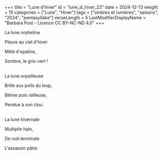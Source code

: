 +++
title = "Lune d'hiver"
id = "lune_d_hiver_23"
date = 2024-12-13
weight = 15
categories = ["Lune", "Hiver"]
tags = ["ombres et lumières", "saisons", "2024", "pentasyllabe"]
verseLength = 5
LastModifierDisplayName = "Barbara Post - Licence CC BY-NC-ND 4.0"
+++

La lune orpheline

Pleure au ciel d'hiver

Mêlé d'opaline,

Sombre, le gris-vert !

 \
La lune orpailleuse

Brille aux poils du loup,

Blême puis railleuse,

Pendue à son clou.

 \
La lune hivernale

Multiplie halo,

De nuit terminale

L'assassin pâlot.
